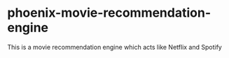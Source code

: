 # phoenix-movie-recommendation-engine
This is a movie recommendation engine which acts like Netflix and Spotify
